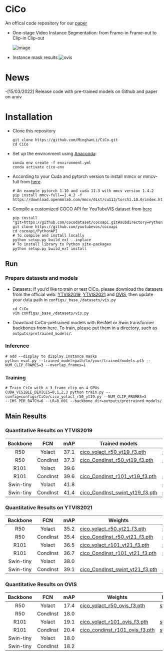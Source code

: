# CiCo
An offical code repository for our [paper](https://arxiv.org/abs/2203.06421) 
- One-stage Video Instance Segmentation: from Frame-in Frame-out to Clip-in Clip-out 

  ![image](https://github.com/MinghanLi/CiCo/blob/main/imgs/fifo_cico.jpg)
- Instance mask results
  ![ovis](https://github.com/MinghanLi/CiCo/blob/main/imgs/YT19.gif)

# News
-[15/03/2022] Release code with pre-trained models on Github and paper on arxiv 
 
# Installation
 - Clone this repository 
   ```Shell
   git clone https://github.com/MinghanLi/CiCo.git
   cd CiCo
   ```
 - Set up the environment using [Anaconda](https://www.anaconda.com/distribution/):
   ```Shell
   conda env create -f environment.yml
   conda activate cico-env
    ```
       
 - According to your Cuda and pytorch version to install mmcv or mmcv-full from [here](https://github.com/open-mmlab/mmcv). 
   ```Shell
   # An example pytorch 1.10 and cuda 11.3 with mmcv version 1.4.2
   pip install mmcv-full==1.4.2 -f https://download.openmmlab.com/mmcv/dist/cu113/torch1.10.0/index.html
   ```
 - Compile a customized COCO API for YouTubeVIS dataset from [here](https://github.com/youtubevos/cocoapi)
   ```Shell
   pip install "git+https://github.com/cocodataset/cocoapi.git#subdirectory=PythonAPI"
   git clone https://github.com/youtubevos/cocoapi
   cd cocoapi/PythonAPI
   # To compile and install locally 
   python setup.py build_ext --inplace
   # To install library to Python site-packages 
   python setup.py build_ext install
   ```

## Run 

### Prepare datasets and models
 - Datasets: If you'd like to train or test CiCo, please download the datasets from the official web: [YTVIS2019](https://youtube-vos.org/dataset/), [YTVIS2021](https://youtube-vos.org/dataset/vis/) and [OVIS](http://songbai.site/ovis/), then update your data path in `configs/_base_/datasets/vis.py`
   ```Shell
   cd CiCo
   vim configs/_base_/datasets/vis.py
   ```

 - Download CoCo-pretrained models with ResNet or Swin transformer backbones from [here](https://drive.google.com/drive/folders/1DPFeUjMVmqSWnCk-sqE8PO7O3pTS_gCy?usp=sharing).  To train, please put them in a directory, such as `outputs/pretrained_models/`.

### Inference
   ```Shell
   # add --display to display instance masks
   python eval.py --trained_model=path/to/your/trained/models.pth --NUM_CLIP_FRAMES=3 --overlap_frames=1 
   ```

### Training
   ```Shell
   # Train CiCo with a 3-frame clip on 4 GPUs
   CUDA_VISIBLE_DEVICES=0,1,2,3 python train.py --config=configs/CiCo/cico_yolact_r50_yt19.py --NUM_CLIP_FRAMES=3 
   --IMS_PER_BATCH=6 --LR=0.001 --backbone_dir=outputs/pretrained_models/
   ```

## Main Results

### Quantitative Results on YTVIS2019 
| Backbone    |FCN       | mAP  | Trained models | Results|
|:-----------:|:--------:|:----:|-----------------------------------------------------------------------------------------------------------------|-----------------|
| R50         |Yolact    | 37.1 |[cico_yolact_r50_yt19_f3.pth](https://drive.google.com/file/d/1tCxL1FbzhoSH9Dv2nPx2fG2KBb7HUoAB/view?usp=sharing)   | [stdout.txt](https://drive.google.com/file/d/11V_u5leyq2qqv50f1_tA99bYxeAncr76/view?usp=sharing)
| R50         |CondInst  | 37.3 |[cico_CondInst_r50_yt19_f3.pth](https://drive.google.com/file/d/1-pPSs4TFsttlOvd1YVX2heCimG0Dcyda/view?usp=sharing) | [stdout.txt](https://drive.google.com/file/d/11MBBchibbokVpqbLKIapSVWGuTYg9pdT/view?usp=sharing)
| R101        |Yolact    | 39.6 |
| R101        |CondInst  | 39.6 |[cico_CondInst_r101_yt19_f3.pth](https://drive.google.com/file/d/1h-i9LzZ1ThdI_AXQDyWmRyPGS-fMqPW1/view?usp=sharing)| [stdout.txt](https://drive.google.com/file/d/1z_XFMA_bllIFw-rPLjntC-XbiMpgp0it/view?usp=sharing)
| Swin-tiny   |Yolact    | 41.8 |   |[stdout.txt](https://drive.google.com/file/d/1IpSLVYbqYa-C2ZQ9vKQmNTMbmTGH1Cdk/view?usp=sharing)
| Swin-tiny   |CondInst  | 41.4 |[cico_CondInst_swint_yt19_f3.pth](https://drive.google.com/file/d/1Z4zy3L4g12TmA5wEJCFCVRcacZCDm3nA/view?usp=sharing) | [stdout.txt](https://drive.google.com/file/d/1Rx6JiYUduWjgkxRvRzA5akXdfK056BFq/view?usp=sharing)

### Quantitative Results on YTVIS2021
| Backbone    |FCN       | mAP  | Weights | Results|
|:-----------:|:--------:|:----:|-----------------------------------------------------------------------------------------------------------------|-----------------|
| R50         |Yolact    | 35.2 |[cico_yolact_r50_yt21_f3.pth](https://drive.google.com/file/d/1qSxR_otaZ7UczTNEouyb-fFqPZeTTZk2/view?usp=sharing)    |[stdout.txt](https://drive.google.com/file/d/1MFDeYcZHBT5U8aa_jbb4saPOD1BZfqWA/view?usp=sharing)
| R50         |CondInst  | 35.4 |[cico_CondInst_r50_yt21_f3.pth](https://drive.google.com/file/d/1gT_KOXocut3pYuUUiSA-Vqz5PZ23ncms/view?usp=sharing)  |[stdout.txt](https://drive.google.com/file/d/1EhyPOyHXhdIljNk78byXaXDE2LM8y5j1/view?usp=sharing)
| R101        |Yolact    | 36.5 |[cico_yolact_r101_yt21_f3.pth](https://drive.google.com/file/d/1x4m91sAFspmzRPLUMZJ9J1q6IYvDtcLF/view?usp=sharing)   |[stdout.txt](https://drive.google.com/file/d/1hPn_0O94pOTbWC07S8vFlQ1qzv2UgL_S/view?usp=sharing)
| R101        |CondInst  | 36.7 |[cico_CondInst_r101_yt21_f3.pth](https://drive.google.com/file/d/16TblC-8nioF0jwjfAzWtlzmhpWNemRP0/view?usp=sharing) |[stdout.txt](https://drive.google.com/file/d/19j9qcNy5FGAEC06HI0fkf5-jItWNhUqX/view?usp=sharing)
| Swin-tiny   |Yolact    | 38.0 |
| Swin-tiny   |CondInst  | 39.1 |[cico_CondInst_swint_yt21_f3.pth](https://drive.google.com/file/d/1cH2dK7GxmwcrC4bCKSIB0aF0E8fOXV5_/view?usp=sharing)|[stdout.txt](https://drive.google.com/file/d/1hL6hRbTTH3yG6u2tF98XEY5f72yVq7QW/view?usp=sharing)

### Quantitative Results on OVIS
| Backbone    |FCN       | mAP  | Weights | Results|
|:-----------:|:--------:|:----:|---------|-----------------------------------------------------------------------------------------------------------|
| R50         |Yolact    | 17.4 |[cico_yolact_r50_ovis_f3.pth](https://drive.google.com/file/d/1G753A58sXb-J_-iMsTGGLjBjAwlhDcSh/view?usp=sharing)    |[stdout.txt](https://drive.google.com/file/d/1R8XaCGQSp34BDGHZyccEbj2d0v13gCnU/view?usp=sharing)
| R50         |CondInst  | 18.0 |
| R101        |Yolact    | 19.1 |[cico_yolact_r101_ovis_f3.pth](https://drive.google.com/file/d/1NVNi-7ESmMnGkPXPhqEPMP77vMJn3dSe/view?usp=sharing)   |[stdout.txt](https://drive.google.com/file/d/1ZCV0xpwNNBe3VuoDRRFAer8sVcto9WBj/view?usp=sharing)
| R101        |CondInst  | 20.4 |[cico_condinst_r101_ovis_f3.pth](https://drive.google.com/file/d/1ztdLogYLHoIBq25tk1fK1PPHeiEC1inz/view?usp=sharing) |[stdout.txt](https://drive.google.com/file/d/1sTP94911RcHxMEhRtVCtLTIfQv45JrBE/view?usp=sharing)
| Swin-tiny   |Yolact    | 18.0 |
| Swin-tiny   |CondInst  | 18.2 |